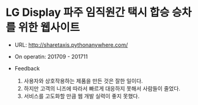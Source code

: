 LG Display 파주 임직원간 택시 합승 승차를 위한 웹사이트
===

- URL: http://sharetaxis.pythonanywhere.com/
- On operatin: 201709 - 201711
- Feedback

  1. 사용자와 상호작용하는 제품을 만든 것은 잘한 일이다.
  2. 하지만 고객의 니즈에 따라서 빠르게 대응하지 못해서 사람들이 줄었다.
  3. 서비스를 고도화할 만큼 웹 개발 실력이 좋지 못했다.
